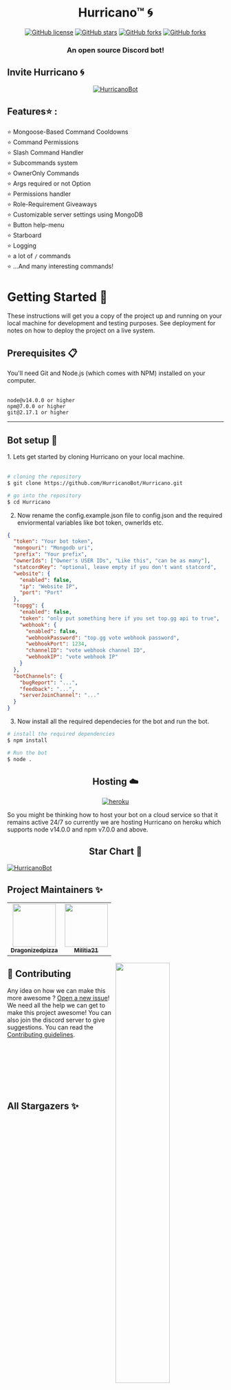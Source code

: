 <h1 align="center"> Hurricano™  🌀</h1>
<p align="center">
<a href="https://github.com/HurricanoBot/Hurricano/blob/main/LICENSE.md"><img alt="GitHub license" src="https://img.shields.io/github/license/HurricanoBot/Hurricano?style=for-the-badge"></a>
<a href="https://github.com/HurricanoBot/Hurricano/stargazers"><img alt="GitHub stars" src="https://img.shields.io/github/stars/HurricanoBot/Hurricano?style=for-the-badge"></a> 
<a href="https://github.com/HurricanoBot/Hurricano/network"><img alt="GitHub forks" src="https://img.shields.io/github/forks/HurricanoBot/Hurricano?style=for-the-badge"></a>
<a href="https://discord.gg/HdYnCvQTxk"><img alt="GitHub forks" src="https://img.shields.io/badge/Discord-7289DA?style=for-the-badge&logo=discord&logoColor=white"></a>
</p>
<h3 align="center">An open source Discord bot!</h3>

<h2>Invite Hurricano 🌀</h2>
<div align=center>

<a href="https://top.gg/bot/803169312827113483"></center>
<img src="https://top.gg/api/widget/803169312827113483.svg" alt="HurricanoBot"/>
</a>

</div>

<h2>Features⭐ :</h2>

⭐ Mongoose-Based Command Cooldowns
<br/>
⭐ Command Permissions
<br/>
⭐ Slash Command Handler
<br/>
⭐ Subcommands system
<br/>
⭐ OwnerOnly Commands
<br/>
⭐ Args required or not Option
<br/>
⭐ Permissions handler
<br/>
⭐ Role-Requirement Giveaways
<br/>
⭐ Customizable server settings using MongoDB
<br/>
⭐ Button help-menu
<br/>
⭐ Starboard
<br/>
⭐ Logging
<br/>
⭐ a lot of `/` commands
<br/>
⭐ ...And many interesting commands!

<h1> Getting Started  🚀</h1>

These instructions will get you a copy of the project up and running on your local machine for development and testing purposes. See deployment for notes on how to deploy the project on a live system.

<h2> Prerequisites 📋 </h2>
You'll need Git and Node.js (which comes with NPM) installed on your computer.
</br>
</br>

```
node@v14.0.0 or higher
npm@7.0.0 or higher
git@2.17.1 or higher
```

<hr>
<h2>Bot setup  🔧</h2>
1. Lets get started by cloning Hurricano on your local machine.
</br>
</br>

```bash
# cloning the repository
$ git clone https://github.com/HurricanoBot/Hurricano.git

# go into the repository
$ cd Hurricano

```

2. Now rename the config.example.json file to config.json and the required enviormental variables like bot token, ownerIds etc.

```json
{
  "token": "Your bot token",
  "mongouri": "Mongodb uri",
  "prefix": "Your prefix",
  "ownerIds": ["Owner's USER IDs", "Like this", "can be as many"],
  "statcordKey": "optional, leave empty if you don't want statcord",
  "website": {
    "enabled": false,
    "ip": "Website IP",
    "port": "Port"
  },
  "topgg": {
    "enabled": false,
    "token": "only put something here if you set top.gg api to true",
    "webhook": {
      "enabled": false,
      "webhookPassword": "top.gg vote webhook password",
      "webhookPort": 1234,
      "channelID": "vote webhook channel ID",
      "webhookIP": "vote webhook IP"
    }
  },
  "botChannels": {
    "bugReport": "...",
    "feedback": "...",
    "serverJoinChannel": "..."
  }
}
```

3. Now install all the required dependecies for the bot and run the bot.

```bash
# install the required dependencies
$ npm install

# Run the bot
$ node .
```

<h2 align="center"> Hosting ☁️</h2>
<p align="center">
<a href="https://heroku.com/"><img alt="heroku" src="https://img.shields.io/badge/Heroku-430098?style=for-the-badge&logo=heroku&logoColor=white"></a>
</p>
So you might be thinking how to host your bot on a cloud service so that it remains active 24/7 so currently we are hosting Hurricano on heroku which supports node v14.0.0 and npm v7.0.0 and above. 
<h2 align="center">Star Chart 🌟 </h2>
<a href="https://github.com/HurricanoBot/Hurricano/stargazers">
    <img src="https://starchart.cc/HurricanoBot/Hurricano.svg" alt="HurricanoBot"/>
</a>

## Project Maintainers ✨

<table>
  <tr>
    <td align="center"><a href="https://github.com/Dragonizedpizza"><img src="https://avatars.githubusercontent.com/u/70718540?v=4" width="100px;" alt=""/><br /><sub><b>Dragonizedpizza
</b></sub></a></td>
    <td align="center"><a href="https://github.com/Militia21"><img src="https://avatars.githubusercontent.com/u/70501605?v=4" width="100px;" alt=""/><br /><sub><b>Militia21</b></sub></a></td>
  </tr>
</table>
<img src="https://raw.githubusercontent.com/HurricanoBot/HurricanoImages/d0facab8f7e20042e5f1381525d6a80ada6e62e6/other/undraw_real_time_collaboration_c62i.svg" width="50%" align="right">
<h2>🤝 Contributing</h2> 

Any idea on how we can make this more awesome ? [Open a new issue](https://github.com/Hurricanobot/Hurricano/issues)! We need all the help we can get to make this project awesome! You can also join the discord server to give suggestions. You can read the [Contributing guidelines](CONTRIBUTING.md).

<br/>
<br/>
<br/>
<br/>
<br/>
<br/>

## All Stargazers ✨

[![Stargazers repo roster for @Hurricanobot/Hurricano](https://reporoster.com/stars/Hurricanobot/Hurricano)](https://github.com/Hurricanobot/Hurricano/stargazers)

## License 📝

Hurricano™ Bot is licensed under the GPL 3.0 license. See the file `LICENSE` for more information. If you plan to use any part of this source code in your own bot, We would be grateful if you would include some form of credit somewhere.
